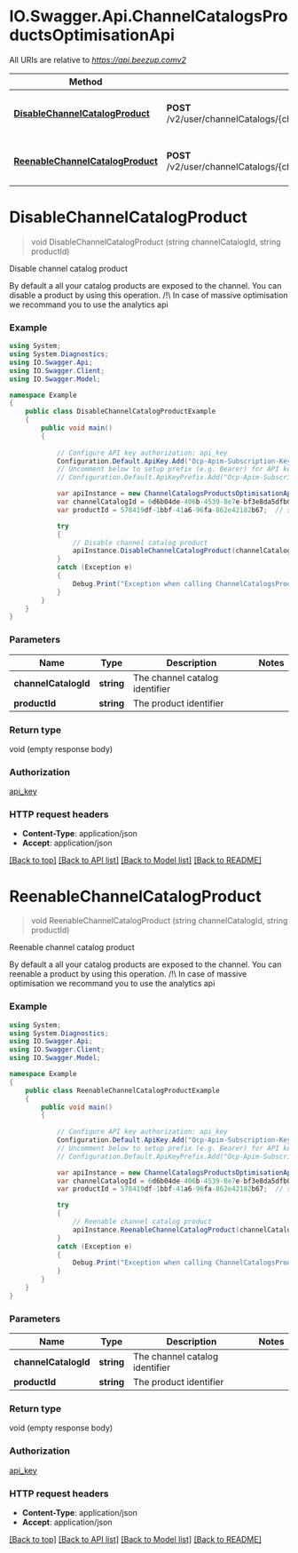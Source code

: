 # IO.Swagger.Api.ChannelCatalogsProductsOptimisationApi

All URIs are relative to *https://api.beezup.comv2*

Method | HTTP request | Description
------------- | ------------- | -------------
[**DisableChannelCatalogProduct**](ChannelCatalogsProductsOptimisationApi.md#disablechannelcatalogproduct) | **POST** /v2/user/channelCatalogs/{channelCatalogId}/products/{productId}/disable | Disable channel catalog product
[**ReenableChannelCatalogProduct**](ChannelCatalogsProductsOptimisationApi.md#reenablechannelcatalogproduct) | **POST** /v2/user/channelCatalogs/{channelCatalogId}/products/{productId}/reenable | Reenable channel catalog product


<a name="disablechannelcatalogproduct"></a>
# **DisableChannelCatalogProduct**
> void DisableChannelCatalogProduct (string channelCatalogId, string productId)

Disable channel catalog product

By default a all your catalog products are exposed to the channel. You can disable a product by using this operation. /!\\ In case of massive optimisation we recommand you to use the analytics api 

### Example
```csharp
using System;
using System.Diagnostics;
using IO.Swagger.Api;
using IO.Swagger.Client;
using IO.Swagger.Model;

namespace Example
{
    public class DisableChannelCatalogProductExample
    {
        public void main()
        {
            
            // Configure API key authorization: api_key
            Configuration.Default.ApiKey.Add("Ocp-Apim-Subscription-Key", "YOUR_API_KEY");
            // Uncomment below to setup prefix (e.g. Bearer) for API key, if needed
            // Configuration.Default.ApiKeyPrefix.Add("Ocp-Apim-Subscription-Key", "Bearer");

            var apiInstance = new ChannelCatalogsProductsOptimisationApi();
            var channelCatalogId = 6d6b04de-406b-4539-8e7e-bf3e8da5dfb0;  // string | The channel catalog identifier
            var productId = 578419df-1bbf-41a6-96fa-862e42182b67;  // string | The product identifier

            try
            {
                // Disable channel catalog product
                apiInstance.DisableChannelCatalogProduct(channelCatalogId, productId);
            }
            catch (Exception e)
            {
                Debug.Print("Exception when calling ChannelCatalogsProductsOptimisationApi.DisableChannelCatalogProduct: " + e.Message );
            }
        }
    }
}
```

### Parameters

Name | Type | Description  | Notes
------------- | ------------- | ------------- | -------------
 **channelCatalogId** | **string**| The channel catalog identifier | 
 **productId** | **string**| The product identifier | 

### Return type

void (empty response body)

### Authorization

[api_key](../README.md#api_key)

### HTTP request headers

 - **Content-Type**: application/json
 - **Accept**: application/json

[[Back to top]](#) [[Back to API list]](../README.md#documentation-for-api-endpoints) [[Back to Model list]](../README.md#documentation-for-models) [[Back to README]](../README.md)

<a name="reenablechannelcatalogproduct"></a>
# **ReenableChannelCatalogProduct**
> void ReenableChannelCatalogProduct (string channelCatalogId, string productId)

Reenable channel catalog product

By default a all your catalog products are exposed to the channel. You can reenable a product by using this operation. /!\\ In case of massive optimisation we recommand you to use the analytics api 

### Example
```csharp
using System;
using System.Diagnostics;
using IO.Swagger.Api;
using IO.Swagger.Client;
using IO.Swagger.Model;

namespace Example
{
    public class ReenableChannelCatalogProductExample
    {
        public void main()
        {
            
            // Configure API key authorization: api_key
            Configuration.Default.ApiKey.Add("Ocp-Apim-Subscription-Key", "YOUR_API_KEY");
            // Uncomment below to setup prefix (e.g. Bearer) for API key, if needed
            // Configuration.Default.ApiKeyPrefix.Add("Ocp-Apim-Subscription-Key", "Bearer");

            var apiInstance = new ChannelCatalogsProductsOptimisationApi();
            var channelCatalogId = 6d6b04de-406b-4539-8e7e-bf3e8da5dfb0;  // string | The channel catalog identifier
            var productId = 578419df-1bbf-41a6-96fa-862e42182b67;  // string | The product identifier

            try
            {
                // Reenable channel catalog product
                apiInstance.ReenableChannelCatalogProduct(channelCatalogId, productId);
            }
            catch (Exception e)
            {
                Debug.Print("Exception when calling ChannelCatalogsProductsOptimisationApi.ReenableChannelCatalogProduct: " + e.Message );
            }
        }
    }
}
```

### Parameters

Name | Type | Description  | Notes
------------- | ------------- | ------------- | -------------
 **channelCatalogId** | **string**| The channel catalog identifier | 
 **productId** | **string**| The product identifier | 

### Return type

void (empty response body)

### Authorization

[api_key](../README.md#api_key)

### HTTP request headers

 - **Content-Type**: application/json
 - **Accept**: application/json

[[Back to top]](#) [[Back to API list]](../README.md#documentation-for-api-endpoints) [[Back to Model list]](../README.md#documentation-for-models) [[Back to README]](../README.md)

